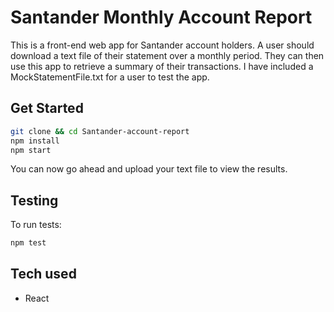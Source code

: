 # Santander Monthly Account Report

This is a front-end web app for Santander account holders. A user should download a text file of their statement over a monthly period. They can then use this app to retrieve a summary of their transactions. I have included a MockStatementFile.txt for a user to test the app.

## Get Started

```sh
git clone && cd Santander-account-report
npm install
npm start
```

You can now go ahead and upload your text file to view the results.

## Testing

To run tests:
```sh
npm test
```

## Tech used
- React
